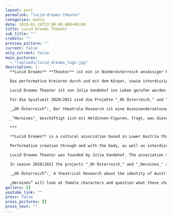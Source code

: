 ```yaml
---
layout: post
permalink: "lucid-dreams-theater"
categories: media
date: 2020-01-24T23:00:00.000+00:00
title: Lucid Dreams Theater
sub_title: ""
credits: ""
preview_picture: ""
current: false
only_current: false
main_pictures:
  - "/uploads/lucid_dreams_logo.jpg"
description: |-
  **Lucid Dreams** **Theater** ist ein in Niederösterreich ansässiger Kulturverein, der primär mit Mitteln des Physischen Theaters arbeitet und versteht sich als Kunst-Labor zum Experimentieren mit und Erforschen von theatralen Praxen und artverwandten Kunstformen.

  Das performative Kreieren durch und mit dem Körper, sowie interdisziplinäre und kollaborative Arbeitsweisen bilden das Herzstück von Lucid Dreams Theater. Dabei werden Theater-Projekte entwickelt und künstlerische Recherchen. Themenspezifische Workshops und partizipative Kunst-Projekte mit verschiedenen Zielgruppen werden als Teil der künstlerischen Praxis durchgeführt.

  Lucid Dreams Theater ist von Julia Vandehof ins Leben gerufen worden. Der Verein bewegt sich im und verbindet regionalen und internationalen Kontext. Abseits der Vereinsstruktur lebt der Verein durch die Zusammenarbeit mit in Österreich lebenden Künstler*innen, sowie Kolleg*innen aus internationalem Kontext.

  Für die Spielzeit 2020/2021 sind die Projekte "_Oh Österreich_" und "_Heroines_" geplant.

  _„Oh Österreich“:_ Der theatrale Research ist eine Auseinandersetzung mit der „Identität“ Österreichs und des Begriffes „Home“ (Heimat, zu Hause, Haus) und wird aufgrund der freundlichen Unterstützung des Viertelfestivals Niederösterreich 2021 ermöglicht.

  _"Heroines"_ beschäftigt sich mit Heldinnen-Figuren, fragt, was diese mit uns heute zu tun haben und hinterfragt, welche Geschichten wir gerne erzählt bekommen hätten. Das Projekt wird unterstützt von der Kulturabteilung des Land NÖ und dem BMKOES.

  ***

  **Lucid Dreams** is a cultural association based in Lower Austria that works primarily with means of physical theater and sees itself as an art laboratory for experimenting with and exploring theatrical practices and related art forms.

  Performative creation through and with the body, as well as interdisciplinary and collaborative ways of working are at the heart of Lucid Dreams Theater. This involves devising of theater projects and artistic research. Thematic workshops and participatory art projects with different target groups are conducted as part of the artistic practice.

  Lucid Dreams Theater was founded by Julia Vandehof. The association moves in and connects regional and international contexts. Apart from the structure of the association, the association lives through the cooperation with artists living in Austria, as well as colleagues from an international context.

  In season 2020/2021 the projects "_Oh Österreich_" and "_Heroines_" are planned.

  _„Oh Österreich“:_ A theatrical Research about the identity of Austria and the term home. Supported by Viertelfestival 2021.

  „Heroines“ will look at female characters and question what these characters tell about our lives nowadays. Supported by Kulturabteilung Land Niederösterreich and BMKOES.
gallery: []
youtube_link: ""
press: false
press_pictures: []
press_text: ""
---
```


